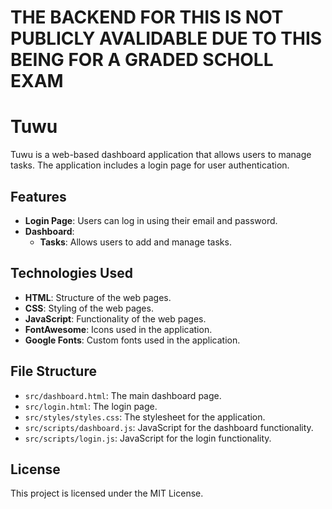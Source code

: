 # THE BACKEND FOR THIS IS NOT PUBLICLY AVALIDABLE DUE TO THIS BEING FOR A GRADED SCHOLL EXAM

# Tuwu

Tuwu is a web-based dashboard application that allows users to manage tasks. The application includes a login page for user authentication.

## Features

- **Login Page**: Users can log in using their email and password.
- **Dashboard**:
    - **Tasks**: Allows users to add and manage tasks.

## Technologies Used

- **HTML**: Structure of the web pages.
- **CSS**: Styling of the web pages.
- **JavaScript**: Functionality of the web pages.
- **FontAwesome**: Icons used in the application.
- **Google Fonts**: Custom fonts used in the application.

## File Structure

- `src/dashboard.html`: The main dashboard page.
- `src/login.html`: The login page.
- `src/styles/styles.css`: The stylesheet for the application.
- `src/scripts/dashboard.js`: JavaScript for the dashboard functionality.
- `src/scripts/login.js`: JavaScript for the login functionality.

## License

This project is licensed under the MIT License.